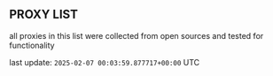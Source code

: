 ## PROXY LIST

all proxies in this list were collected from open sources and tested for functionality

last update: `2025-02-07 00:03:59.877717+00:00` UTC